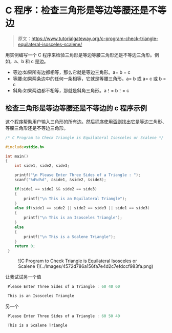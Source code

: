 # C 程序：检查三角形是等边等腰还是不等边

> 原文：<https://www.tutorialgateway.org/c-program-check-triangle-equilateral-isosceles-scalene/>

用实例编写一个 C 程序来检验三角形是等边等腰三角形还是不等边三角形。例如，a、b 和 c 是边。

*   等边:如果所有边都相等，那么它就是等边三角形。a= b = c
*   等腰:如果两条边中的任何一条相等，它就是等腰三角形。a= b 或 a= c 或 b = c
*   斜角:如果两边都不相等，那就是斜角三角形。a！= b！= c

## 检查三角形是等边等腰还是不等边的 c 程序示例

这个[程序](https://www.tutorialgateway.org/c-programming-examples/)帮助用户输入三角形的所有边。然后[程序](https://www.tutorialgateway.org/c-programming/)使用[否则](https://www.tutorialgateway.org/else-if-statement-in-c/)找出它是等边三角形、等腰三角形还是不等边三角形。

```c
/* C Program to Check Triangle is Equilateral Isosceles or Scalene */

#include<stdio.h>

int main()
{
	int side1, side2, side3;

  	printf("\n Please Enter Three Sides of a Triangle : ");
  	scanf("%d%d%d", &side1, &side2, &side3);

  	if(side1 == side2 && side2 == side3)
  	{
  		printf("\n This is an Equilateral Triangle");
 	}
 	else if(side1 == side2 || side2 == side3 || side1 == side3)
 	{
 		printf("\n This is an Isosceles Triangle");
	}
	else
	{
		printf("\n This is a Scalene Triangle");
	}  
 	return 0;
 }
```

<figure class="wp-block-image">![C Program to Check Triangle is Equilateral Isosceles or Scalene 1](../Images/4572d786a156fa7e4d2c7efdccf983fa.png)</figure>

让我试试另一个值

```c
 Please Enter Three Sides of a Triangle : 60 40 60

 This is an Isosceles Triangle
```

另一个

```c
 Please Enter Three Sides of a Triangle : 60 50 40

 This is a Scalene Triangle
```
